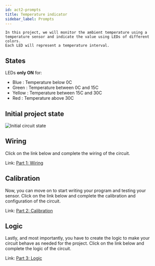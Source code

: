```yaml
---
id: act2-prompts
title: Temperature indicator
sidebar_label: Prompts 
---
```


```text
In this project, we will monitor the ambient temperature using a
temperature sensor and indicate the value using LEDs of different colors. 
Each LED will represent a temperature interval.    
```

## States
LEDs **only ON** for:
- Blue   : Temperature below 0C
- Green  : Temperature between 0C and 15C
- Yellow : Temperature between 15C and 30C
- Red	 : Temperature above 30C

## Initial project state
![Initial circuit state](assets/img/initial-states/act-2.png)

## Wiring
Click on the link below and complete the wiring of the circuit.

Link: <a href="https://www.tinkercad.com/things/1X5HMEEjMA3" target="_blank">Part 1: Wiring</a>

## Calibration
Now, you can move on to start writing your program and testing your sensor.
Click on the link below and complete the calibration and configuration of the circuit.

Link: <a href="https://www.tinkercad.com/things/2zI6sN0QXMV" target="_blank">Part 2: Calibration</a>

## Logic
Lastly, and most importantly, you have to create the logic to make your circuit behave as needed for the project. Click on the link below and complete the logic of the circuit.

Link: <a href="https://www.tinkercad.com/things/iYTOLsjkl5y" target="_blank">Part 3: Logic</a>